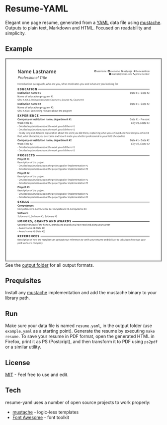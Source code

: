# Resume-YAML

Elegant one page resume, generated from a [YAML](http://www.yaml.org/) data file using [mustache](https://mustache.github.io/).
Outputs to plain text, Markdown and HTML.
Focused on readability and simplicity.

Example
----
![](output/example.png)
See the [output folder](output/) for all output formats.

Prequisites
----
Install any [mustache](https://mustache.github.io/) implementation and add the mustache binary to your library path.

Run
----
Make sure your data file is named `resume.yaml`, in the output folder (use `example.yaml` as a starting point).
Generate the resume by executing `make resume`.
To save your resume in PDF format, open the generated HTML in Firefox, print it as PS (Postcript), and then transform it to PDF using ```ps2pdf``` or a similar utility.

License
----
[MIT](LICENSE) - Feel free to use and edit.

Tech
----
resume-yaml uses a number of open source projects to work properly:

* [mustache](https://mustache.github.io/) - logic-less templates
* [Font Awesome](https://fortawesome.github.io/Font-Awesome/) - font toolkit
